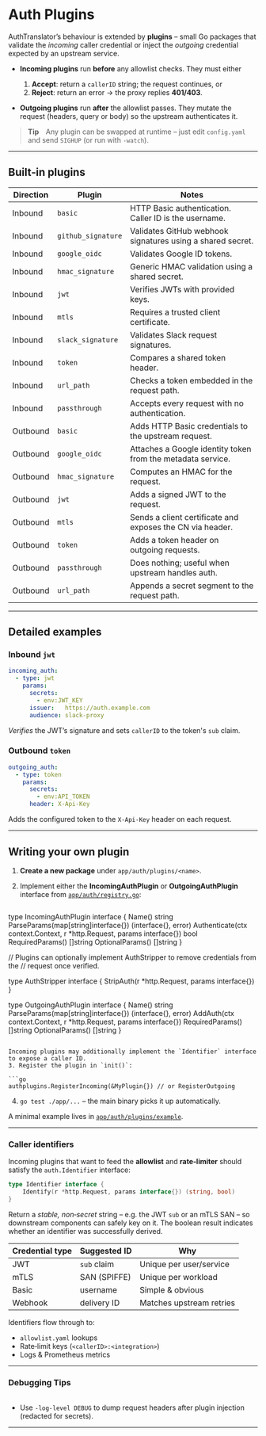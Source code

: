 # Auth Plugins

AuthTranslator’s behaviour is extended by **plugins** – small Go packages that validate the *incoming* caller credential or inject the *outgoing* credential expected by an upstream service.

* **Incoming plugins** run **before** any allowlist checks. They must either

  1. **Accept**: return a `callerID` string; the request continues, or
  2. **Reject**: return an error → the proxy replies **401/403**.
* **Outgoing plugins** run **after** the allowlist passes. They mutate the request (headers, query or body) so the upstream authenticates it.

> **Tip** Any plugin can be swapped at runtime – just edit `config.yaml` and send `SIGHUP` (or run with `-watch`).

---

## Built‑in plugins

| Direction | Plugin             | Notes |
|-----------|-------------------|---------------------------------------------------------------|
| Inbound   | `basic`            | HTTP Basic authentication. Caller ID is the username. |
| Inbound   | `github_signature` | Validates GitHub webhook signatures using a shared secret. |
| Inbound   | `google_oidc`      | Validates Google ID tokens. |
| Inbound   | `hmac_signature`   | Generic HMAC validation using a shared secret. |
| Inbound   | `jwt`              | Verifies JWTs with provided keys. |
| Inbound   | `mtls`             | Requires a trusted client certificate. |
| Inbound   | `slack_signature`  | Validates Slack request signatures. |
| Inbound   | `token`            | Compares a shared token header. |
| Inbound   | `url_path`         | Checks a token embedded in the request path. |
| Inbound   | `passthrough`      | Accepts every request with no authentication. |
| Outbound  | `basic`            | Adds HTTP Basic credentials to the upstream request. |
| Outbound  | `google_oidc`      | Attaches a Google identity token from the metadata service. |
| Outbound  | `hmac_signature`   | Computes an HMAC for the request. |
| Outbound  | `jwt`              | Adds a signed JWT to the request. |
| Outbound  | `mtls`             | Sends a client certificate and exposes the CN via header. |
| Outbound  | `token`            | Adds a token header on outgoing requests. |
| Outbound  | `passthrough`      | Does nothing; useful when upstream handles auth. |
| Outbound  | `url_path`         | Appends a secret segment to the request path. |
---

## Detailed examples

### Inbound `jwt`

```yaml
incoming_auth:
  - type: jwt
    params:
      secrets:
        - env:JWT_KEY
      issuer:   https://auth.example.com
      audience: slack-proxy
```

*Verifies* the JWT’s signature and sets `callerID` to the token's `sub` claim.

### Outbound `token`

```yaml
outgoing_auth:
  - type: token
    params:
      secrets:
        - env:API_TOKEN
      header: X-Api-Key
```

Adds the configured token to the `X-Api-Key` header on each request.

---

## Writing your own plugin

1. **Create a new package** under `app/auth/plugins/<name>`.
2. Implement either the **IncomingAuthPlugin** or **OutgoingAuthPlugin** interface from
   [`app/auth/registry.go`](../app/auth/registry.go):

   ```go
type IncomingAuthPlugin interface {
    Name() string
    ParseParams(map[string]interface{}) (interface{}, error)
    Authenticate(ctx context.Context, r *http.Request, params interface{}) bool
    RequiredParams() []string
    OptionalParams() []string
}

// Plugins can optionally implement AuthStripper to remove credentials from the
// request once verified.

type AuthStripper interface {
    StripAuth(r *http.Request, params interface{})
}

   type OutgoingAuthPlugin interface {
       Name() string
       ParseParams(map[string]interface{}) (interface{}, error)
       AddAuth(ctx context.Context, r *http.Request, params interface{})
       RequiredParams() []string
       OptionalParams() []string
   }
   ```

   Incoming plugins may additionally implement the `Identifier` interface to expose a caller ID.
3. Register the plugin in `init()`:

   ```go
   authplugins.RegisterIncoming(&MyPlugin{}) // or RegisterOutgoing
   ```
4. `go test ./app/...` – the main binary picks it up automatically.

A minimal example lives in [`app/auth/plugins/example`](../app/auth/plugins/example).

---

### Caller identifiers

Incoming plugins that want to feed the **allowlist** and **rate‑limiter** should satisfy the `auth.Identifier` interface:

```go
type Identifier interface {
    Identify(r *http.Request, params interface{}) (string, bool)
}
```

Return a *stable, non‑secret* string – e.g. the JWT `sub` or an mTLS SAN – so downstream components can safely key on it. The boolean result indicates whether an identifier was successfully derived.

| Credential type | Suggested ID | Why                      |
| --------------- | ------------ | ------------------------ |
| JWT             | `sub` claim  | Unique per user/service  |
| mTLS            | SAN (SPIFFE) | Unique per workload      |
| Basic           | username     | Simple & obvious         |
| Webhook         | delivery ID  | Matches upstream retries |


Identifiers flow through to:

* `allowlist.yaml` lookups
* Rate‑limit keys (`<callerID>:<integration>`)
* Logs & Prometheus metrics

---

### Debugging Tips

|   |
| - |

* Use `-log-level DEBUG` to dump request headers after plugin injection (redacted for secrets).

---
